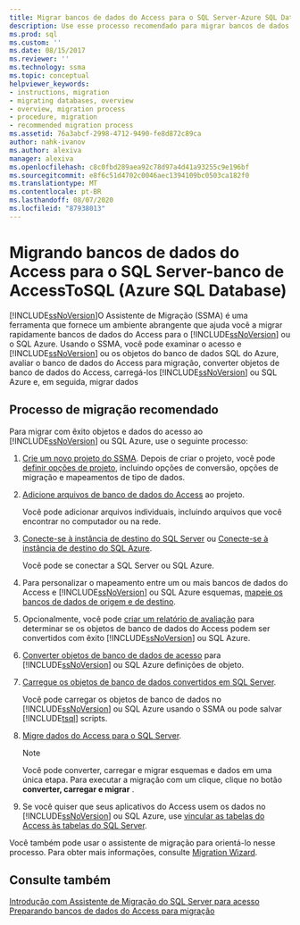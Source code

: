 ```yaml
---
title: Migrar bancos de dados do Access para o SQL Server-Azure SQL Database | Microsoft Docs
description: Use esse processo recomendado para migrar bancos de dados do Access para o SQL Server ou o Azure SQL Database usando o Assistente de Migração do SQL Server (SSMA).
ms.prod: sql
ms.custom: ''
ms.date: 08/15/2017
ms.reviewer: ''
ms.technology: ssma
ms.topic: conceptual
helpviewer_keywords:
- instructions, migration
- migrating databases, overview
- overview, migration process
- procedure, migration
- recommended migration process
ms.assetid: 76a3abcf-2998-4712-9490-fe8d872c89ca
author: nahk-ivanov
ms.author: alexiva
manager: alexiva
ms.openlocfilehash: c8c0fbd289aea92c78d97a4d41a93255c9e196bf
ms.sourcegitcommit: e8f6c51d4702c0046aec1394109bc0503ca182f0
ms.translationtype: MT
ms.contentlocale: pt-BR
ms.lasthandoff: 08/07/2020
ms.locfileid: "87938013"
---
```

# <a name="migrating-access-databases-to-sql-server---azure-sql-database-accesstosql"></a>Migrando bancos de dados do Access para o SQL Server-banco de AccessToSQL (Azure SQL Database)
[!INCLUDE[ssNoVersion](../../includes/ssnoversion-md.md)]O Assistente de Migração (SSMA) é uma ferramenta que fornece um ambiente abrangente que ajuda você a migrar rapidamente bancos de dados do Access para o [!INCLUDE[ssNoVersion](../../includes/ssnoversion-md.md)] ou o SQL Azure. Usando o SSMA, você pode examinar o acesso e [!INCLUDE[ssNoVersion](../../includes/ssnoversion-md.md)] ou os objetos do banco de dados SQL do Azure, avaliar o banco de dados do Access para migração, converter objetos de banco de dados do Access, carregá-los [!INCLUDE[ssNoVersion](../../includes/ssnoversion-md.md)] ou SQL Azure e, em seguida, migrar dados  
  
## <a name="recommended-migration-process"></a>Processo de migração recomendado  
Para migrar com êxito objetos e dados do acesso ao [!INCLUDE[ssNoVersion](../../includes/ssnoversion-md.md)] ou SQL Azure, use o seguinte processo:  
  
1.  [Crie um novo projeto do SSMA](creating-and-managing-projects-accesstosql.md). Depois de criar o projeto, você pode [definir opções de projeto](setting-conversion-and-migration-options-accesstosql.md), incluindo opções de conversão, opções de migração e mapeamentos de tipo de dados.  
  
2.  [Adicione arquivos de banco de dados do Access](adding-and-removing-access-database-files-accesstosql.md) ao projeto.  
  
    Você pode adicionar arquivos individuais, incluindo arquivos que você encontrar no computador ou na rede.  
  
3.  [Conecte-se à instância de destino do SQL Server](connecting-to-sql-server-accesstosql.md) ou [Conecte-se à instância de destino do SQL Azure](connecting-to-azure-sql-db-accesstosql.md).  
  
    Você pode se conectar a SQL Server ou SQL Azure.  
  
4.  Para personalizar o mapeamento entre um ou mais bancos de dados do Access e [!INCLUDE[ssNoVersion](../../includes/ssnoversion-md.md)] ou SQL Azure esquemas, [mapeie os bancos de dados de origem e de destino](mapping-source-and-target-databases-accesstosql.md).  
  
5.  Opcionalmente, você pode [criar um relatório de avaliação](assessing-access-database-objects-for-conversion-accesstosql.md) para determinar se os objetos de banco de dados do Access podem ser convertidos com êxito [!INCLUDE[ssNoVersion](../../includes/ssnoversion-md.md)] ou SQL Azure.  
  
6.  [Converter objetos de banco de dados de acesso](converting-access-database-objects-accesstosql.md) para [!INCLUDE[ssNoVersion](../../includes/ssnoversion-md.md)] ou SQL Azure definições de objeto.  
  
7.  [Carregue os objetos de banco de dados convertidos em SQL Server](loading-converted-database-objects-into-sql-server-accesstosql.md).  
  
    Você pode carregar os objetos de banco de dados no [!INCLUDE[ssNoVersion](../../includes/ssnoversion-md.md)] ou SQL Azure usando o SSMA ou pode salvar [!INCLUDE[tsql](../../includes/tsql-md.md)] scripts.  
  
8.  [Migre dados do Access para o SQL Server](migrating-access-data-into-sql-server-azure-sql-db-accesstosql.md).  
  
    > [!NOTE]  
    > Você pode converter, carregar e migrar esquemas e dados em uma única etapa. Para executar a migração com um clique, clique no botão **converter, carregar e migrar** .  
  
9. Se você quiser que seus aplicativos do Access usem os dados no [!INCLUDE[ssNoVersion](../../includes/ssnoversion-md.md)] ou SQL Azure, use [vincular as tabelas do Access às tabelas do SQL Server](linking-access-applications-to-sql-server-azure-sql-db-accesstosql.md).  
  
Você também pode usar o assistente de migração para orientá-lo nesse processo. Para obter mais informações, consulte [Migration Wizard](migration-wizard-accesstosql.md).  
  
## <a name="see-also"></a>Consulte também  
[Introdução com Assistente de Migração do SQL Server para acesso](getting-started-with-sql-server-migration-assistant-for-access-accesstosql.md)  
[Preparando bancos de dados do Access para migração](preparing-access-databases-for-migration-accesstosql.md)
